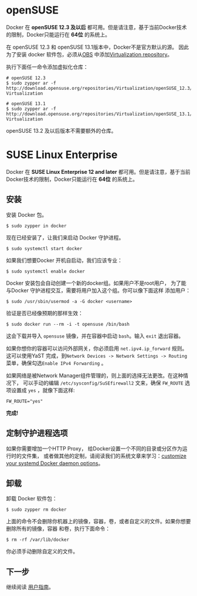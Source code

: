 # openSUSE

Docker 在 **openSUSE 12.3 及以后** 都可用。但是请注意，基于当前Docker技术的限制，Docker只能运行在 **64位** 的系统上。

在 openSUSE 12.3 和 openSUSE 13.1版本中，Docker不是官方默认的源。
因此为了安装 docker 软件包，必须从[OBS](https://build.opensuse.org/)
中添加[Virtualization repository](https://build.opensuse.org/project/show/Virtualization)。

执行下面任一命令添加虚拟化仓库：

    # openSUSE 12.3
    $ sudo zypper ar -f http://download.opensuse.org/repositories/Virtualization/openSUSE_12.3/ Virtualization

    # openSUSE 13.1
    $ sudo zypper ar -f http://download.opensuse.org/repositories/Virtualization/openSUSE_13.1/ Virtualization

openSUSE 13.2 及以后版本不需要额外的仓库。

# SUSE Linux Enterprise

Docker 在 **SUSE Linux Enterprise 12 and later** 都可用。但是请注意，基于当前Docker技术的限制，Docker只能运行在 **64位** 的系统上。


## 安装

安装 Docker 包。

    $ sudo zypper in docker

现在已经安装了，让我们来启动 Docker 守护进程。

    $ sudo systemctl start docker

如果我们想要Docker 开机自启动，我们应该专业：

    $ sudo systemctl enable docker

Docker 安装包会自动创建一个新的docker组。如果用户不是root用户，
为了能与Docker 守护进程交互，需要将用户加入这个组。你可以像下面这样
添加用户：


    $ sudo /usr/sbin/usermod -a -G docker <username>

验证是否已经像预期的那样生效：

    $ sudo docker run --rm -i -t opensuse /bin/bash

这会下载并导入 `opensuse` 镜像，并在容器中启动 `bash`。输入 `exit`
退出容器。

如果你想你的容器可以访问外部网关，你必须启用 `net.ipv4.ip_forward` 规则。
这可以使用YaST 完成，到`Network Devices -> Network Settings -> Routing`菜单，确保勾选`Enable IPv4 Forwarding` 。

如果网络是被Network Manager组件管理的，则上面的选择无法更改。在这种情况下，
可以手动的编辑 `/etc/sysconfig/SuSEfirewall2` 文来，确保 `FW_ROUTE` 选项设置成 `yes` ，就像下面这样:

    FW_ROUTE="yes"


**完成!**

## 定制守护进程选项

如果你需要增加一个HTTP Proxy， 给Docker设置一个不同的目录或分区作为运行时的文件集，
或者做其他的定制，请阅读我们的系统文章来学习：[customize your systemd Docker daemon options](/articles/systemd/)。

## 卸载

卸载 Docker 软件包：

    $ sudo zypper rm docker

上面的命令不会删除你机器上的镜像，容器，卷，或者自定义的文件。如果你想要删除所有的镜像，容器
和卷，执行下面命令：

    $ rm -rf /var/lib/docker

你必须手动删除自定义的文件。

## 下一步

继续阅读 [用户指南](../UserGuide/README.md)。
